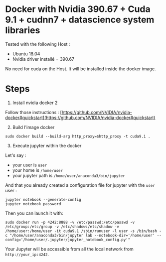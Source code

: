 # Docker with Nvidia 390.67 + Cuda 9.1 + cudnn7 + datascience system libraries


Tested with the following Host :
* Ubuntu 18.04
* Nvidia driver installé = 390.67

No need for cuda on the Host. It will be installed inside the docker image.



# Steps

1. Install nvidia docker 2

Follow those instructions : [https://github.com/NVIDIA/nvidia-docker#quickstart](https://github.com/NVIDIA/nvidia-docker#quickstart)


2. Build l'image docker 

```
sudo docker build --build-arg http_proxy=$http_proxy -t cuda9.1 .
```


3. Execute jupyter within the docker

Let's say :

* your user is `user`
* your home is `/home/user`
* your jupyter path is `/home/user/anaconda3/bin/jupyter`

And that you already created a configuration file for jupyter with the `user` user :

```
jupyter notebook --generate-config
jupyter notebook password
```

Then you can launch it with:

```
sudo docker run -p 4242:8888 -v /etc/passwd:/etc/passwd -v /etc/group:/etc/group -v /etc/shadow:/etc/shadow -v /home/user:/home/user -it cuda9.1 /sbin/runuser -l user -s /bin/bash -c "/home/user/anaconda3/bin/jupyter lab --notebook-dir='/home/user' --config='/home/user/.jupyter/jupyter_notebook_config.py'"
```

Your Jupyter will be accessible from all the local network from `http://your_ip:4242`.


